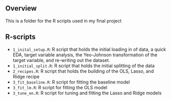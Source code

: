 ## Overview
This is a folder for the R scripts used in my final project 

## R-scripts
- `1_inital_setup.R`: R script that holds the initial loading in of data, a quick EDA, target variable analysis, the Yeo-Johnson transformation of the target variable, and re-writing out the dataset.
- `1_initial_split.R`: R script that holds the initial splitting of the data
- `2_recipes.R`: R script that holds the building of the OLS, Lasso, and Ridge recipe
- `3_fit_baseline.R`: R script for fitting the baseline model
- `3_fit_lm.R`: R script for fitting the OLS model
- `3_tune_en.R`: R script for tuning and fitting the Lasso and Ridge models

